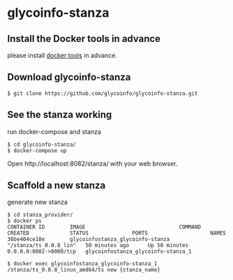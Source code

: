 # glycoinfo-stanza

## Install the Docker tools in advance

please install [docker tools](https://docs.docker.com/) in advance.


## Download glycoinfo-stanza

```
$ git clone https://github.com/glycoinfo/glycoinfo-stanza.git
```


## See the stanza working


run docker-compose and stanza

```
$ cd glycoinfo-stanza/
$ docker-compose up
```
Open http://localhost:8082/stanza/ with your web browser.



## Scaffold a new stanza

generate new stanza 

```
$ cd stanza_provider/
$ docker ps
CONTAINER ID        IMAGE                              COMMAND                  CREATED             STATUS              PORTS                    NAMES
36be404ce18e        glycoinfostanza_glycoinfo-stanza   "/stanza/ts_0.0.8_lin"   50 minutes ago      Up 50 minutes       0.0.0.0:8082->8080/tcp   glycoinfostanza_glycoinfo-stanza_1

$ docker exec glycoinfostanza_glycoinfo-stanza_1 /stanza/ts_0.0.8_linux_amd64/ts new {stanza_name} 
```


<!-- ## deploy to glycoinfo web server

glycoinfo-stanza is deploied automatically by Jenkins when you push the update by git. 

```
$ git add {youre updated file}
$ git commit -m "your comment"
$ git push
``` 

Open http://test.stanza.glycoinfo.org/stanza/ with your web browser.
 -->